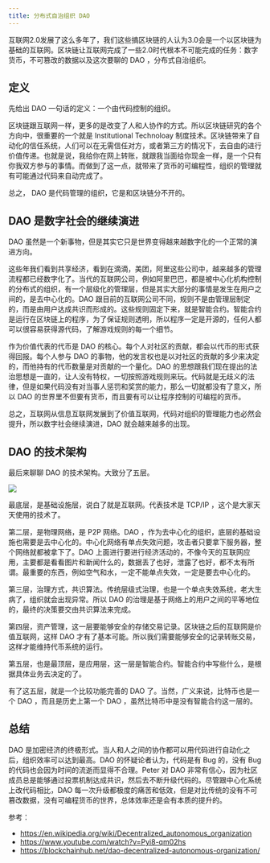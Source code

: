 ```yaml
---
title: 分布式自治组织 DAO
---
```


互联网2.0发展了这么多年了，我们这些搞区块链的人认为3.0会是一个以区块链为基础的互联网。区块链让互联网完成了一些2.0时代根本不可能完成的任务：数字货币，不可篡改的数据以及这次要聊的 DAO ，分布式自治组织。

## 定义

先给出 DAO 一句话的定义：一个由代码控制的组织。

区块链跟互联网一样，更多的是改变了人和人协作的方式。所以区块链研究的各个方向中，很重要的一个就是 Institutional Technoloay 制度技术。区块链带来了自动化的信任系统，人们可以在无需信任对方，或者第三方的情况下，去自由的进行价值传递。也就是说，我给你在网上转账，就跟我当面给你现金一样，是一个只有你我双方参与的事情。而做到了这一点，就带来了货币的可编程性，组织的管理就有可能通过代码来自动完成了。

总之， DAO 是代码管理的组织，它是和区块链分不开的。

## DAO 是数字社会的继续演进

DAO 虽然是一个新事物，但是其实它只是世界变得越来越数字化的一个正常的演进方向。

这些年我们看到共享经济，看到在滴滴，美团，阿里这些公司中，越来越多的管理流程都已经数字化了。当代的互联网公司，例如阿里巴巴，都是被中心化机构控制的分布式的组织，有一个层级化的管理层，但是其实大部分的事情是发生在用户之间的，是去中心化的。DAO 跟目前的互联网公司不同，规则不是由管理层制定的，而是由用户达成共识而形成的。这些规则固定下来，就是智能合约。智能合约是运行在区块链上的程序，为了保证规则透明，所以程序一定是开源的，任何人都可以很容易获得源代码，了解游戏规则的每一个细节。

作为价值代表的代币是 DAO 的核心。每个人对社区的贡献，都会以代币的形式获得回报。每个人参与 DAO 的事物，他的发言权也是以对社区的贡献的多少来决定的，而他持有的代币数量是对贡献的一个量化。DAO 的思想跟我们现在提出的法治思想是一直的，让人没有特权，一切按照游戏规则来玩。代码就是无歧义的法律，但是如果代码没有对当事人惩罚和奖赏的能力，那么一切就都没有了意义，所以 DAO 的世界里不但要有货币，而且要有可以让程序控制的可编程的货币。

总之，互联网从信息互联网发展到了价值互联网，代码对组织的管理能力也必然会提升，所以数字社会继续演进，DAO 就会越来越多的出现。

## DAO 的技术架构

最后来聊聊 DAO 的技术架构。大致分了五层。

![](https://happypeter.github.io/images/2018121001.jpg)

最底层，是基础设施层，说白了就是互联网。代表技术是 TCP/IP ，这个是大家天天使用的技术了。

第二层，是物理网络，是 P2P 网络。DAO ，作为去中心化的组织，底层的基础设施也需要是去中心化的。中心化网络有单点失效问题，攻击者只要拿下服务器，整个网络就都被拿下了。DAO 上面进行要进行经济活动的，不像今天的互联网应用，主要都是看看图片和新闻什么的，数据丢了也好，泄露了也好，都不太有所谓。最重要的东西，例如空气和水，一定不能单点失效，一定是要去中心化的。

第三层，治理方式，共识算法。传统层级式治理，也是一个单点失效系统，老大生病了，组织就会出现异常。所以 DAO 的治理是基于网络上的用户之间的平等地位的，最终的决策要交由共识算法来完成。

第四层，资产管理，这一层要能够安全的存储交易记录。区块链之后的互联网是价值互联网，这样 DAO 才有了基本可能。所以我们需要能够安全的记录转账交易，这样才能维持代币系统的运行。

第五层，也是最顶层，是应用层，这一层是智能合约。智能合约中写些什么，是根据具体业务去决定的了。

有了这五层，就是一个比较功能完善的 DAO 了。当然，广义来说，比特币也是一个 DAO ，而且是历史上第一个 DAO ，虽然比特币中是没有智能合约这一层的。

## 总结

DAO 是加密经济的终极形式。当人和人之间的协作都可以用代码进行自动化之后，组织效率可以达到最高。DAO 的怀疑论者认为，代码是有 Bug 的，没有 Bug 的代码也会因为时间的流逝而显得不合理。Peter 对 DAO 非常有信心，因为社区成员总是能够通过投票机制达成共识，然后去不断升级代码的。尽管跟中心化系统上改代码相比，DAO 每一次升级都极度的痛苦和低效，但是对比传统的没有不可篡改数据，没有可编程货币的世界，总体效率还是会有本质的提升的。

参考：

- https://en.wikipedia.org/wiki/Decentralized_autonomous_organization
- https://www.youtube.com/watch?v=Pyi8-qm02hs
- https://blockchainhub.net/dao-decentralized-autonomous-organization/
